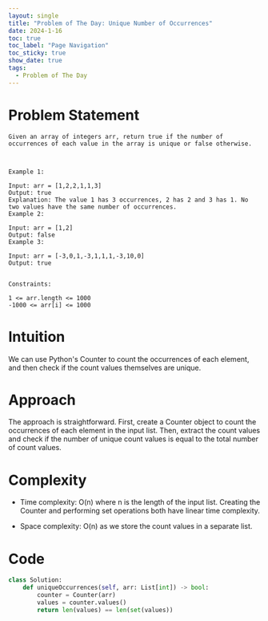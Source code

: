 ```yaml
---
layout: single
title: "Problem of The Day: Unique Number of Occurrences"
date: 2024-1-16
toc: true
toc_label: "Page Navigation"
toc_sticky: true
show_date: true
tags:
  - Problem of The Day
---
```

# Problem Statement
```
Given an array of integers arr, return true if the number of occurrences of each value in the array is unique or false otherwise.

 

Example 1:

Input: arr = [1,2,2,1,1,3]
Output: true
Explanation: The value 1 has 3 occurrences, 2 has 2 and 3 has 1. No two values have the same number of occurrences.
Example 2:

Input: arr = [1,2]
Output: false
Example 3:

Input: arr = [-3,0,1,-3,1,1,1,-3,10,0]
Output: true
 

Constraints:

1 <= arr.length <= 1000
-1000 <= arr[i] <= 1000
```

# Intuition
We can use Python's Counter to count the occurrences of each element, and then check if the count values themselves are unique.

# Approach
The approach is straightforward. First, create a Counter object to count the occurrences of each element in the input list. Then, extract the count values and check if the number of unique count values is equal to the total number of count values.

# Complexity
- Time complexity:
O(n) where n is the length of the input list. Creating the Counter and performing set operations both have linear time complexity.

- Space complexity:
O(n) as we store the count values in a separate list.

# Code
```python
class Solution:
    def uniqueOccurrences(self, arr: List[int]) -> bool:
        counter = Counter(arr)
        values = counter.values()
        return len(values) == len(set(values))
```